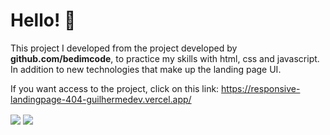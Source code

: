 <h1>Hello! 👋</h1>

This project I developed from the project developed by <strong>github.com/bedimcode</strong>, to practice my skills with html, css and javascript. In addition to new technologies that make up the landing page UI.

If you want access to the project, click on this link: https://responsive-landingpage-404-guilhermedev.vercel.app/

<img align="center" src="https://user-images.githubusercontent.com/81832526/169636769-00626035-a9d7-4cf3-bd85-5feb687e9e73.png">
<img align="center" src="https://user-images.githubusercontent.com/81832526/169636791-3892cc82-29b8-4780-b7e8-a9a82f19462d.png">
